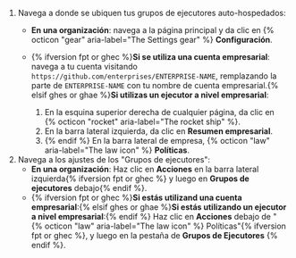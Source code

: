 1. Navega a donde se ubiquen tus grupos de ejecutores auto-hospedados:
   * **En una organización**: navega a la página principal y da clic en {% octicon "gear" aria-label="The Settings gear" %} **Configuración**.
   * {% ifversion fpt or ghec %}**Si se utiliza una cuenta empresarial**: navega a tu cuenta visitando `https://github.com/enterprises/ENTERPRISE-NAME`, remplazando la parte de `ENTERPRISE-NAME` con tu nombre de cuenta empresarial.{% elsif ghes or ghae %}**Si utilizas un ejecutor a nivel empresarial**:

     1. En la esquina superior derecha de cualquier página, da clic en {% octicon "rocket" aria-label="The rocket ship" %}.
     1. En la barra lateral izquierda, da clic en **Resumen empresarial**.
     1. {% endif %} En la barra lateral de empresa, {% octicon "law" aria-label="The law icon" %} **Políticas**.
1. Navega a los ajustes de los "Grupos de ejecutores":
   * **En una organización**: Haz clic en **Acciones** en la barra lateral izquierda{% ifversion fpt or ghec %} y luego en **Grupos de ejecutores** debajo{% endif %}.
   * {% ifversion fpt or ghec %}**Si estás utilizand una cuenta empresarial**:{% elsif ghes or ghae %}**Si estás utilizando un ejecutor a nivel empresarial**:{% endif %} Haz clic en **Acciones** debajo de "{% octicon "law" aria-label="The law icon" %} Políticas"{% ifversion fpt or ghec %}, y luego en la pestaña de **Grupos de Ejecutores** {% endif %}.
